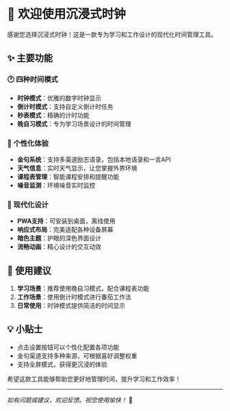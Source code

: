 # 🎉 欢迎使用沉浸式时钟

感谢您选择沉浸式时钟！这是一款专为学习和工作设计的现代化时间管理工具。

## ✨ 主要功能

### 🕐 四种时间模式
- **时钟模式**：优雅的数字时钟显示
- **倒计时模式**：支持自定义倒计时任务
- **秒表模式**：精确的计时功能
- **晚自习模式**：专为学习场景设计的时间管理

### 🎨 个性化体验
- **金句系统**：支持多渠道励志语录，包括本地语录和一言API
- **天气信息**：实时天气显示，让您掌握外界环境
- **课程表管理**：智能课程安排和提醒功能
- **噪音监测**：环境噪音实时监控

### 🚀 现代化设计
- **PWA支持**：可安装到桌面，离线使用
- **响应式布局**：完美适配各种设备屏幕
- **暗色主题**：护眼的深色界面设计
- **流畅动画**：精心设计的交互动效

## 🎯 使用建议

1. **学习场景**：推荐使用晚自习模式，配合课程表功能
2. **工作场景**：使用倒计时模式进行番茄工作法
3. **日常使用**：时钟模式提供简洁的时间显示

## 💡 小贴士

- 点击设置按钮可以个性化配置各项功能
- 金句渠道支持多种来源，可根据喜好调整权重
- 支持全屏模式，获得更沉浸的体验

希望这款工具能够帮助您更好地管理时间，提升学习和工作效率！

---

*如有问题或建议，欢迎反馈。祝您使用愉快！* 🌟